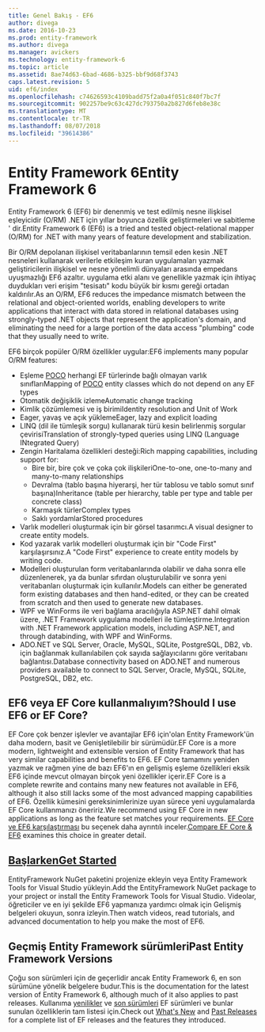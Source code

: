 ```yaml
---
title: Genel Bakış - EF6
author: divega
ms.date: 2016-10-23
ms.prod: entity-framework
ms.author: divega
ms.manager: avickers
ms.technology: entity-framework-6
ms.topic: article
ms.assetid: 8ae74d63-6bad-4686-b325-bbf9d68f3743
caps.latest.revision: 5
uid: ef6/index
ms.openlocfilehash: c74626593c4109badd75f2a0a4f051c840f7bc7f
ms.sourcegitcommit: 902257be9c63c427dc793750a2b827d6feb8e38c
ms.translationtype: MT
ms.contentlocale: tr-TR
ms.lasthandoff: 08/07/2018
ms.locfileid: "39614386"
---
```

# <a name="entity-framework-6"></a><span data-ttu-id="b1682-102">Entity Framework 6</span><span class="sxs-lookup"><span data-stu-id="b1682-102">Entity Framework 6</span></span>
<span data-ttu-id="b1682-103">Entity Framework 6 (EF6) bir denenmiş ve test edilmiş nesne ilişkisel eşleyicidir (O/RM) .NET için yıllar boyunca özellik geliştirmeleri ve sabitleme ' dir.</span><span class="sxs-lookup"><span data-stu-id="b1682-103">Entity Framework 6 (EF6) is a tried and tested object-relational mapper (O/RM) for .NET with many years of feature development and stabilization.</span></span>

<span data-ttu-id="b1682-104">Bir O/RM depolanan ilişkisel veritabanlarının temsil eden kesin .NET nesneleri kullanarak verilerle etkileşim kuran uygulamaları yazmak geliştiricilerin ilişkisel ve nesne yönelimli dünyaları arasında empedans uyuşmazlığı EF6 azaltır. uygulama etki alanı ve genellikle yazmak için ihtiyaç duydukları veri erişim "tesisatı" kodu büyük bir kısmı gereği ortadan kaldırılır.</span><span class="sxs-lookup"><span data-stu-id="b1682-104">As an O/RM, EF6 reduces the impedance mismatch between the relational and object-oriented worlds, enabling developers to write applications that interact with data stored in relational databases using strongly-typed .NET objects that represent the application's domain, and eliminating the need for a large portion of the data access "plumbing" code that they usually need to write.</span></span>

<span data-ttu-id="b1682-105">EF6 birçok popüler O/RM özellikler uygular:</span><span class="sxs-lookup"><span data-stu-id="b1682-105">EF6 implements many popular O/RM features:</span></span>
- <span data-ttu-id="b1682-106">Eşleme [POCO](~/ef6/resources/glossary.md#poco) herhangi EF türlerinde bağlı olmayan varlık sınıfları</span><span class="sxs-lookup"><span data-stu-id="b1682-106">Mapping of [POCO](~/ef6/resources/glossary.md#poco) entity classes which do not depend on any EF types</span></span>
- <span data-ttu-id="b1682-107">Otomatik değişiklik izleme</span><span class="sxs-lookup"><span data-stu-id="b1682-107">Automatic change tracking</span></span>
- <span data-ttu-id="b1682-108">Kimlik çözümlemesi ve iş birimi</span><span class="sxs-lookup"><span data-stu-id="b1682-108">Identity resolution and Unit of Work</span></span>
- <span data-ttu-id="b1682-109">Eager, yavaş ve açık yükleme</span><span class="sxs-lookup"><span data-stu-id="b1682-109">Eager, lazy and explicit loading</span></span>
- <span data-ttu-id="b1682-110">LINQ (dil ile tümleşik sorgu) kullanarak türü kesin belirlenmiş sorgular çevirisi</span><span class="sxs-lookup"><span data-stu-id="b1682-110">Translation of strongly-typed queries using LINQ (Language INtegrated Query)</span></span>
- <span data-ttu-id="b1682-111">Zengin Haritalama özellikleri desteği:</span><span class="sxs-lookup"><span data-stu-id="b1682-111">Rich mapping capabilities, including support for:</span></span>
  - <span data-ttu-id="b1682-112">Bire bir, bire çok ve çoka çok ilişkileri</span><span class="sxs-lookup"><span data-stu-id="b1682-112">One-to-one, one-to-many and many-to-many relationships</span></span>
  - <span data-ttu-id="b1682-113">Devralma (tablo başına hiyerarşi, her tür tablosu ve tablo somut sınıf başına)</span><span class="sxs-lookup"><span data-stu-id="b1682-113">Inheritance (table per hierarchy, table per type and table per concrete class)</span></span>
  - <span data-ttu-id="b1682-114">Karmaşık türler</span><span class="sxs-lookup"><span data-stu-id="b1682-114">Complex types</span></span>
  - <span data-ttu-id="b1682-115">Saklı yordamlar</span><span class="sxs-lookup"><span data-stu-id="b1682-115">Stored procedures</span></span>
- <span data-ttu-id="b1682-116">Varlık modelleri oluşturmak için bir görsel tasarımcı.</span><span class="sxs-lookup"><span data-stu-id="b1682-116">A visual designer to create entity models.</span></span>
- <span data-ttu-id="b1682-117">Kod yazarak varlık modelleri oluşturmak için bir "Code First" karşılaşırsınız.</span><span class="sxs-lookup"><span data-stu-id="b1682-117">A "Code First" experience to create entity models by writing code.</span></span>
- <span data-ttu-id="b1682-118">Modelleri oluşturulan form veritabanlarında olabilir ve daha sonra elle düzenlenerek, ya da bunlar sıfırdan oluşturulabilir ve sonra yeni veritabanları oluşturmak için kullanılır.</span><span class="sxs-lookup"><span data-stu-id="b1682-118">Models can either be generated form existing databases and then hand-edited, or they can be created from scratch and then used to generate new databases.</span></span>
- <span data-ttu-id="b1682-119">WPF ve WinForms ile veri bağlama aracılığıyla ASP.NET dahil olmak üzere, .NET Framework uygulama modelleri ile tümleştirme.</span><span class="sxs-lookup"><span data-stu-id="b1682-119">Integration with .NET Framework application models, including ASP.NET, and through databinding, with WPF and WinForms.</span></span>
- <span data-ttu-id="b1682-120">ADO.NET ve SQL Server, Oracle, MySQL, SQLite, PostgreSQL, DB2, vb. için bağlanmak kullanılabilen çok sayıda sağlayıcılarını göre veritabanı bağlantısı.</span><span class="sxs-lookup"><span data-stu-id="b1682-120">Database connectivity based on ADO.NET and numerous providers available to connect to SQL Server, Oracle, MySQL, SQLite, PostgreSQL, DB2, etc.</span></span>

## <a name="should-i-use-ef6-or-ef-core"></a><span data-ttu-id="b1682-121">EF6 veya EF Core kullanmalıyım?</span><span class="sxs-lookup"><span data-stu-id="b1682-121">Should I use EF6 or EF Core?</span></span>

<span data-ttu-id="b1682-122">EF Core çok benzer işlevler ve avantajlar EF6 için'olan Entity Framework'ün daha modern, basit ve Genişletilebilir bir sürümüdür.</span><span class="sxs-lookup"><span data-stu-id="b1682-122">EF Core is a more modern, lightweight and extensible version of Entity Framework that has very similar capabilities and benefits to EF6.</span></span>
<span data-ttu-id="b1682-123">EF Core tamamını yeniden yazmak ve rağmen yine de bazı EF6'ın en gelişmiş eşleme özellikleri eksik EF6 içinde mevcut olmayan birçok yeni özellikler içerir.</span><span class="sxs-lookup"><span data-stu-id="b1682-123">EF Core is a complete rewrite and contains many new features not available in EF6, although it also still lacks some of the most advanced mapping capabilities of EF6.</span></span>
<span data-ttu-id="b1682-124">Özellik kümesini gereksinimlerinize uyan sürece yeni uygulamalarda EF Core kullanmanızı öneririz.</span><span class="sxs-lookup"><span data-stu-id="b1682-124">We recommend using EF Core in new applications as long as the feature set matches your requirements.</span></span>
<span data-ttu-id="b1682-125">[EF Core ve EF6 karşılaştırması](xref:efcore-and-ef6/index) bu seçenek daha ayrıntılı inceler.</span><span class="sxs-lookup"><span data-stu-id="b1682-125">[Compare EF Core & EF6](xref:efcore-and-ef6/index) examines this choice in greater detail.</span></span>

## <a name="get-startedef6get-startedmd"></a>[<span data-ttu-id="b1682-126">Başlarken</span><span class="sxs-lookup"><span data-stu-id="b1682-126">Get Started</span></span>](~/ef6/get-started.md)

<span data-ttu-id="b1682-127">EntityFramework NuGet paketini projenize ekleyin veya Entity Framework Tools for Visual Studio yükleyin.</span><span class="sxs-lookup"><span data-stu-id="b1682-127">Add the EntityFramework NuGet package to your project or install the Entity Framework Tools for Visual Studio.</span></span> <span data-ttu-id="b1682-128">Videolar, öğreticiler ve en iyi şekilde EF6 yapmanıza yardımcı olmak için Gelişmiş belgeleri okuyun, sonra izleyin.</span><span class="sxs-lookup"><span data-stu-id="b1682-128">Then watch videos, read tutorials, and advanced documentation to help you make the most of EF6.</span></span>

## <a name="past-entity-framework-versions"></a><span data-ttu-id="b1682-129">Geçmiş Entity Framework sürümleri</span><span class="sxs-lookup"><span data-stu-id="b1682-129">Past Entity Framework Versions</span></span>

<span data-ttu-id="b1682-130">Çoğu son sürümleri için de geçerlidir ancak Entity Framework 6, en son sürümüne yönelik belgelere budur.</span><span class="sxs-lookup"><span data-stu-id="b1682-130">This is the documentation for the latest version of Entity Framework 6, although much of it also applies to past releases.</span></span>
<span data-ttu-id="b1682-131">Kullanıma [yenilikler](~/ef6/what-is-new/index.md) ve [son sürümleri](~/ef6/what-is-new/past-releases.md) EF sürümleri ve bunlar sunulan özelliklerin tam listesi için.</span><span class="sxs-lookup"><span data-stu-id="b1682-131">Check out [What's New](~/ef6/what-is-new/index.md) and [Past Releases](~/ef6/what-is-new/past-releases.md) for a complete list of EF releases and the features they introduced.</span></span>
